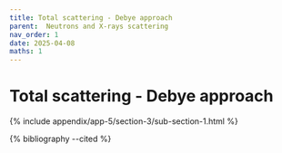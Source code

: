 ```yaml
---
title: Total scattering - Debye approach
parent:  Neutrons and X-rays scattering
nav_order: 1
date: 2025-04-08
maths: 1
---
```


# Total scattering - Debye approach

{% include appendix/app-5/section-3/sub-section-1.html %}

{% bibliography --cited %}

